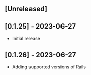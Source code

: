 ## [Unreleased]

## [0.1.25] - 2023-06-27

- Initial release

## [0.1.26] - 2023-06-27

- Adding supported versions of Rails